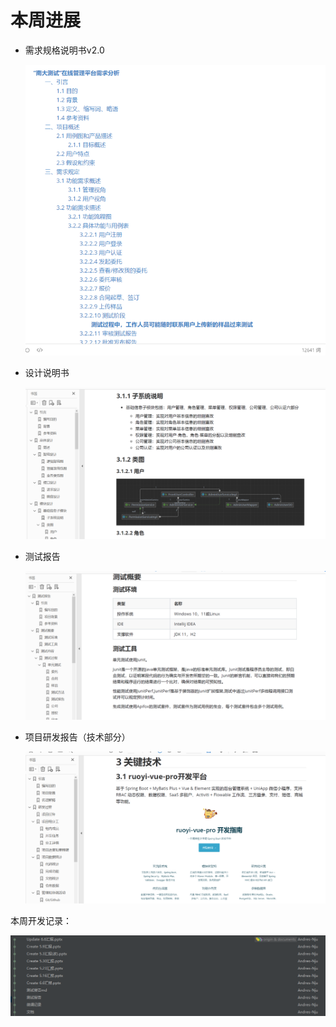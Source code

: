 # 本周进展

- 需求规格说明书v2.0

  ![2](每周进展-B组-6.6.assets/2.png)

- 设计说明书

  ![1](每周进展-B组-6.6.assets/1.png)

- 测试报告

  ![3](每周进展-B组-6.6.assets/3.png)

- 项目研发报告（技术部分）

  ![4](每周进展-B组-6.6.assets/4.png)



本周开发记录：

![](每周进展-B组-6.6.assets/content.png)